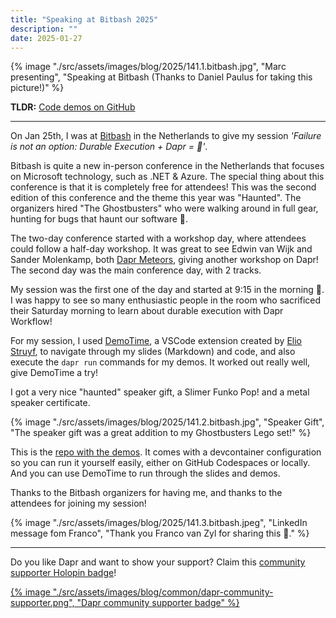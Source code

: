 ```yaml
---
title: "Speaking at Bitbash 2025"
description: ""
date: 2025-01-27
---
```


{% image "./src/assets/images/blog/2025/141.1.bitbash.jpg", "Marc presenting", "Speaking at Bitbash (Thanks to Daniel Paulus for taking this picture!)" %}

**TLDR:** <a href="https://github.com/diagrid-labs/dapr-resiliency-and-durable-execution" target="_blank">Code demos on GitHub</a>

---
On Jan 25th, I was at [Bitbash](https://www.bitbash.nl/) in the Netherlands to give my session *'Failure is not an option: Durable Execution + Dapr = 🚀'*.

Bitbash is quite a new in-person conference in the Netherlands that focuses on Microsoft technology, such as .NET & Azure. The special thing about this conference is that it is completely free for attendees! This was the second edition of this conference and the theme this year was "Haunted". The organizers hired "The Ghostbusters" who were walking around in full gear, hunting for bugs that haunt our software 👻.

The two-day conference started with a workshop day, where attendees could follow a half-day workshop. It was great to see Edwin van Wijk and Sander Molenkamp, both [Dapr Meteors](https://dapr.io/community/program/), giving another workshop on Dapr! The second day was the main conference day, with 2 tracks.

My session was the first one of the day and started at 9:15 in the morning 🫠. I was happy to see so many enthusiastic people in the room who sacrificed their Saturday morning to learn about durable execution with Dapr Workflow!

For my session, I used [DemoTime](https://marketplace.visualstudio.com/items?itemName=eliostruyf.vscode-demo-time), a VSCode extension created by [Elio Struyf](https://bsky.app/profile/eliostruyf.com), to navigate through my slides (Markdown) and code, and also execute the `dapr run` commands for my demos. It worked out really well, give DemoTime a try!

I got a very nice "haunted" speaker gift, a Slimer Funko Pop! and a metal speaker certificate.

{% image "./src/assets/images/blog/2025/141.2.bitbash.jpg", "Speaker Gift", "The speaker gift was a great addition to my Ghostbusters Lego set!" %}

This is the [repo with the demos](https://github.com/diagrid-labs/dapr-resiliency-and-durable-execution). It comes with a devcontainer configuration so you can run it yourself easily, either on GitHub Codespaces or locally. And you can use DemoTime to run through the slides and demos.

Thanks to the Bitbash organizers for having me, and thanks to the attendees for joining my session!

{% image "./src/assets/images/blog/2025/141.3.bitbash.jpeg", "LinkedIn message fom Franco", "Thank you Franco van Zyl for sharing this 🙏." %}

---
Do you like Dapr and want to show your support? Claim this [community supporter Holopin badge](https://bit.ly/dapr-supporter)!

<a href="https://bit.ly/dapr-supporter">{% image "./src/assets/images/blog/common/dapr-community-supporter.png", "Dapr community supporter badge" %}</a>
